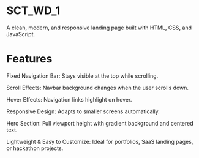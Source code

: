 # SCT_WD_1
A clean, modern, and responsive landing page built with HTML, CSS, and JavaScript.

# Features

Fixed Navigation Bar: Stays visible at the top while scrolling.

Scroll Effects: Navbar background changes when the user scrolls down.

Hover Effects: Navigation links highlight on hover.

Responsive Design: Adapts to smaller screens automatically.

Hero Section: Full viewport height with gradient background and centered text.

Lightweight & Easy to Customize: Ideal for portfolios, SaaS landing pages, or hackathon projects.

